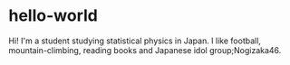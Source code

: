 # hello-world
Hi! 
I'm a student studying statistical physics in Japan.
I like football, mountain-climbing, reading books and Japanese idol group;Nogizaka46. 
